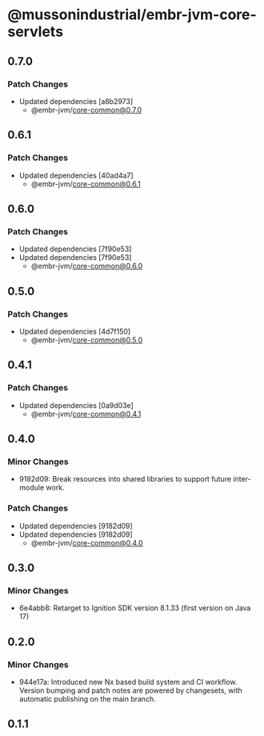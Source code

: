 # @mussonindustrial/embr-jvm-core-servlets

## 0.7.0

### Patch Changes

- Updated dependencies [a8b2973]
  - @embr-jvm/core-common@0.7.0

## 0.6.1

### Patch Changes

- Updated dependencies [40ad4a7]
  - @embr-jvm/core-common@0.6.1

## 0.6.0

### Patch Changes

- Updated dependencies [7f90e53]
- Updated dependencies [7f90e53]
  - @embr-jvm/core-common@0.6.0

## 0.5.0

### Patch Changes

- Updated dependencies [4d7f150]
  - @embr-jvm/core-common@0.5.0

## 0.4.1

### Patch Changes

- Updated dependencies [0a9d03e]
  - @embr-jvm/core-common@0.4.1

## 0.4.0

### Minor Changes

- 9182d09: Break resources into shared libraries to support future inter-module work.

### Patch Changes

- Updated dependencies [9182d09]
- Updated dependencies [9182d09]
  - @embr-jvm/core-common@0.4.0

## 0.3.0

### Minor Changes

- 6e4abb8: Retarget to Ignition SDK version 8.1.33 (first version on Java 17)

## 0.2.0

### Minor Changes

- 944e17a: Introduced new Nx based build system and CI workflow. Version bumping and patch notes are powered by changesets, with automatic publishing on the main branch.

## 0.1.1
